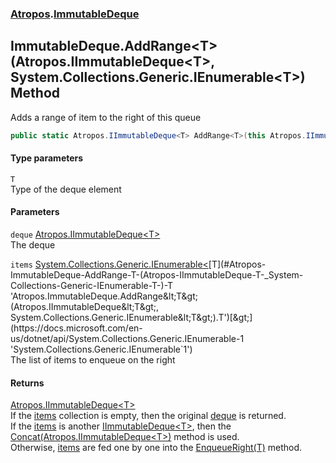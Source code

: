 ### [Atropos](./Atropos.md 'Atropos').[ImmutableDeque](./ImmutableDeque.md 'Atropos.ImmutableDeque')
## ImmutableDeque.AddRange&lt;T&gt;(Atropos.IImmutableDeque&lt;T&gt;, System.Collections.Generic.IEnumerable&lt;T&gt;) Method
Adds a range of item to the right of this queue  
```csharp
public static Atropos.IImmutableDeque<T> AddRange<T>(this Atropos.IImmutableDeque<T> deque, System.Collections.Generic.IEnumerable<T> items);
```
#### Type parameters
<a name='Atropos-ImmutableDeque-AddRange-T-(Atropos-IImmutableDeque-T-_System-Collections-Generic-IEnumerable-T-)-T'></a>
`T`  
Type of the deque element  
  
#### Parameters
<a name='Atropos-ImmutableDeque-AddRange-T-(Atropos-IImmutableDeque-T-_System-Collections-Generic-IEnumerable-T-)-deque'></a>
`deque` [Atropos.IImmutableDeque&lt;](./IImmutableDeque-T-.md 'Atropos.IImmutableDeque&lt;T&gt;')[T](#Atropos-ImmutableDeque-AddRange-T-(Atropos-IImmutableDeque-T-_System-Collections-Generic-IEnumerable-T-)-T 'Atropos.ImmutableDeque.AddRange&lt;T&gt;(Atropos.IImmutableDeque&lt;T&gt;, System.Collections.Generic.IEnumerable&lt;T&gt;).T')[&gt;](./IImmutableDeque-T-.md 'Atropos.IImmutableDeque&lt;T&gt;')  
The deque  
  
<a name='Atropos-ImmutableDeque-AddRange-T-(Atropos-IImmutableDeque-T-_System-Collections-Generic-IEnumerable-T-)-items'></a>
`items` [System.Collections.Generic.IEnumerable&lt;](https://docs.microsoft.com/en-us/dotnet/api/System.Collections.Generic.IEnumerable-1 'System.Collections.Generic.IEnumerable`1')[T](#Atropos-ImmutableDeque-AddRange-T-(Atropos-IImmutableDeque-T-_System-Collections-Generic-IEnumerable-T-)-T 'Atropos.ImmutableDeque.AddRange&lt;T&gt;(Atropos.IImmutableDeque&lt;T&gt;, System.Collections.Generic.IEnumerable&lt;T&gt;).T')[&gt;](https://docs.microsoft.com/en-us/dotnet/api/System.Collections.Generic.IEnumerable-1 'System.Collections.Generic.IEnumerable`1')  
The list of items to enqueue on the right  
  
#### Returns
[Atropos.IImmutableDeque&lt;](./IImmutableDeque-T-.md 'Atropos.IImmutableDeque&lt;T&gt;')[T](#Atropos-ImmutableDeque-AddRange-T-(Atropos-IImmutableDeque-T-_System-Collections-Generic-IEnumerable-T-)-T 'Atropos.ImmutableDeque.AddRange&lt;T&gt;(Atropos.IImmutableDeque&lt;T&gt;, System.Collections.Generic.IEnumerable&lt;T&gt;).T')[&gt;](./IImmutableDeque-T-.md 'Atropos.IImmutableDeque&lt;T&gt;')  
If the [items](#Atropos-ImmutableDeque-AddRange-T-(Atropos-IImmutableDeque-T-_System-Collections-Generic-IEnumerable-T-)-items 'Atropos.ImmutableDeque.AddRange&lt;T&gt;(Atropos.IImmutableDeque&lt;T&gt;, System.Collections.Generic.IEnumerable&lt;T&gt;).items') collection is empty, then the original [deque](#Atropos-ImmutableDeque-AddRange-T-(Atropos-IImmutableDeque-T-_System-Collections-Generic-IEnumerable-T-)-deque 'Atropos.ImmutableDeque.AddRange&lt;T&gt;(Atropos.IImmutableDeque&lt;T&gt;, System.Collections.Generic.IEnumerable&lt;T&gt;).deque') is returned.  
            If the [items](#Atropos-ImmutableDeque-AddRange-T-(Atropos-IImmutableDeque-T-_System-Collections-Generic-IEnumerable-T-)-items 'Atropos.ImmutableDeque.AddRange&lt;T&gt;(Atropos.IImmutableDeque&lt;T&gt;, System.Collections.Generic.IEnumerable&lt;T&gt;).items') is another [IImmutableDeque&lt;T&gt;](./IImmutableDeque-T-.md 'Atropos.IImmutableDeque&lt;T&gt;'), then the [Concat(Atropos.IImmutableDeque&lt;T&gt;)](./IImmutableDeque-T--Concat(IImmutableDeque-T-).md 'Atropos.IImmutableDeque&lt;T&gt;.Concat(Atropos.IImmutableDeque&lt;T&gt;)') method is used.  
            Otherwise, [items](#Atropos-ImmutableDeque-AddRange-T-(Atropos-IImmutableDeque-T-_System-Collections-Generic-IEnumerable-T-)-items 'Atropos.ImmutableDeque.AddRange&lt;T&gt;(Atropos.IImmutableDeque&lt;T&gt;, System.Collections.Generic.IEnumerable&lt;T&gt;).items') are fed one by one into the [EnqueueRight(T)](./IImmutableDeque-T--EnqueueRight(T).md 'Atropos.IImmutableDeque&lt;T&gt;.EnqueueRight(T)') method.  

